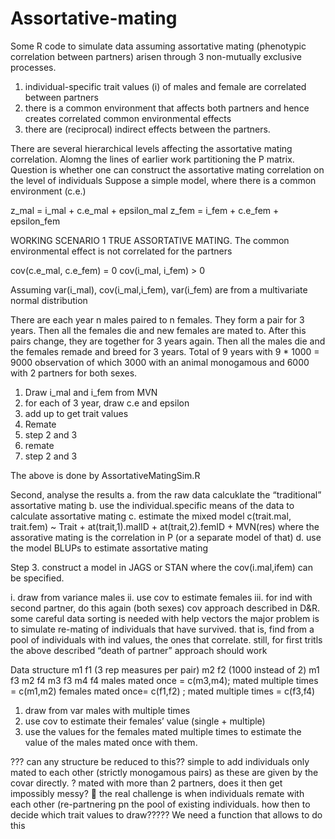 # Assortative-mating

Some R code to simulate data assuming assortative mating (phenotypic correlation between partners) arisen through 3 non-mutually exclusive processes.
1. individual-specific trait values (i) of males and female are correlated between partners
2. there is a common environment that affects both partners and hence creates correlated common environmental effects
3. there are (reciprocal) indirect effects between the partners. 

There are several hierarchical levels affecting the assortative mating correlation. Alomng the lines of earlier work partitioning the P matrix. 
Question is whether one can construct the assortative mating correlation on the level of individuals 
Suppose a simple model, where there is a common environment (c.e.)

z_mal = i_mal + c.e_mal + epsilon_mal
z_fem = i_fem + c.e_fem + epsilon_fem


WORKING SCENARIO 1
TRUE ASSORTATIVE MATING. The common environmental effect is not correlated for the partners 

cov(c.e_mal, c.e_fem) = 0
cov(i_mal, i_fem) > 0

Assuming var(i_mal), cov(i_mal,i_fem), var(i_fem) are from a multivariate normal distribution

There are each year n males paired to n females. They form a pair for 3 years. Then all the females die and new females are mated to. After this pairs change, they are together for 3 years again. Then all the males die and the females remade and breed for 3 years. 
Total of 9 years with 9 * 1000 = 9000 observation of which 3000 with an animal monogamous and 6000 with 2 partners for both sexes.
1.	Draw i_mal and i_fem from MVN
2.	for each of 3 year, draw c.e and epsilon 
3.	add up to get trait values
4.	Remate
5.	step 2 and 3
6.	remate
7.	step 2 and 3

The above is done by AssortativeMatingSim.R

Second, analyse the results
a.	from the raw data calcuklate the “traditional” assortative mating
b.	use the individual.specific means of the data to calculate assortative mating
c.	estimate the mixed model
c(trait.mal, trait.fem) ~ Trait + at(trait,1).malID + at(trait,2).femID  + MVN(res)
where the assorative mating is the correlation in P (or a separate model of that)
d.	use the model BLUPs to estimate assortative mating

Step 3.	construct a model in JAGS or STAN where the cov(i.mal,ifem) can be specified.

i.	draw from variance males
ii.	use cov to estimate females
iii.	for ind with second partner, do this again (both sexes)
cov approach described in D&R.
some careful data sorting is needed with help vectors
the major problem is to simulate re-mating of individuals that have survived. that is, find from a pool of individuals with ind values, the ones that correlate. still, for first tritls the above described “death of partner” approach should work

Data structure
m1	f1	(3 rep measures per pair)
m2	f2	(1000 instead of 2)
m1	f3
m2	f4
m3	f3
m4	f4
males mated once = c(m3,m4); mated multiple times = c(m1,m2)
females mated once= c(f1,f2) ; mated multiple times = c(f3,f4)
1.	draw from var males with multiple times
2.	use cov to estimate their females’ value (single + multiple)
3.	use the values for the females mated multiple times to estimate the value of the males mated once with them.

??? can any structure be reduced to this?? simple to add individuals only mated to each other (strictly monogamous pairs) as these are given by the covar directly.
? mated with more than 2 partners, does it then get impossibly messy?
 the real challenge is when individuals remate with each other (re-partnering pn the pool of existing individuals. how then to decide which trait values to draw????? We need a function that allows to do this
